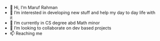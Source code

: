 - 👋 Hi, I’m Maruf Rahman
- 👀 I’m interested in developing new stuff and help my day to day life with it
- 🌱 I’m currently in CS degree abd Math minor
- 💞️ I’m looking to collaborate on dev based projects
- 📫 Reaching me 

<!---
Maruf2k3/Maruf2k3 is a ✨ special ✨ repository because its `README.md` (this file) appears on your GitHub profile.
You can click the Preview link to take a look at your changes.
--->

